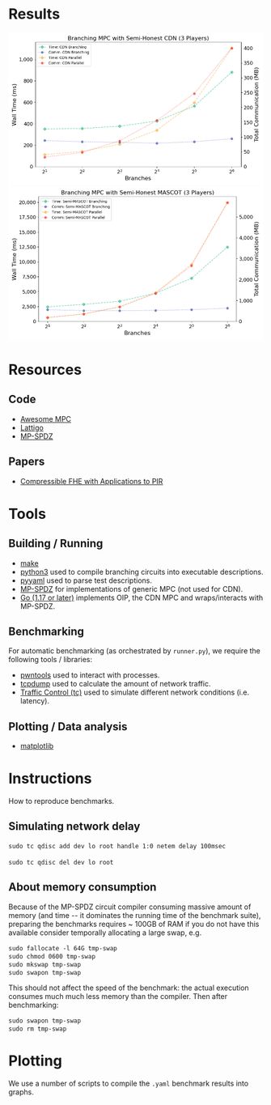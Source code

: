# Results

![](0ms/p3-cdn-branches-plot.png)
![](0ms/p3-semi-mascot-branches-plot.png)

# Resources

## Code

- [Awesome MPC](https://github.com/rdragos/awesome-mpc/blob/master/readme.md)
- [Lattigo](https://github.com/ldsec/lattigo)
- [MP-SPDZ](https://github.com/data61/MP-SPDZ)

## Papers

- [Compressible FHE with Applications to PIR](https://eprint.iacr.org/2019/733)

# Tools

## Building / Running

- [make]()
- [python3]() used to compile branching circuits into executable descriptions.
- [pyyaml]() used to parse test descriptions.
- [MP-SPDZ]() for implementations of generic MPC (not used for CDN).
- [Go (1.17 or later)]() implements OIP, the CDN MPC and wraps/interacts with MP-SPDZ.

## Benchmarking

For automatic benchmarking (as orchestrated by `runner.py`), we require the following tools / libraries:

- [pwntools](https://docs.pwntools.com/en/stable/) used to interact with processes.
- [tcpdump]() used to calculate the amount of network traffic.
- [Traffic Control (tc)]() used to simulate different network conditions (i.e. latency).


## Plotting / Data analysis

- [matplotlib]()

# Instructions

How to reproduce benchmarks.

## Simulating network delay

```
sudo tc qdisc add dev lo root handle 1:0 netem delay 100msec

sudo tc qdisc del dev lo root
```

## About memory consumption

Because of the MP-SPDZ circuit compiler consuming massive amount of memory (and time -- it dominates the running time of the benchmark suite),
preparing the benchmarks requires ~ 100GB of RAM if you do not have this available consider temporally allocating a large swap, e.g.

```
sudo fallocate -l 64G tmp-swap
sudo chmod 0600 tmp-swap
sudo mkswap tmp-swap
sudo swapon tmp-swap
```

This should not affect the speed of the benchmark: the actual execution consumes much much less memory than the compiler. Then after benchmarking:

```
sudo swapon tmp-swap
sudo rm tmp-swap
```

# Plotting

We use a number of scripts to compile the `.yaml` benchmark results into graphs.

